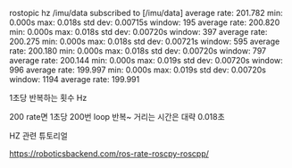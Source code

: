 rostopic hz /imu/data
subscribed to [/imu/data]
average rate: 201.782
	min: 0.000s max: 0.018s std dev: 0.00715s window: 195
average rate: 200.820
	min: 0.000s max: 0.018s std dev: 0.00720s window: 397
average rate: 200.275
	min: 0.000s max: 0.018s std dev: 0.00721s window: 595
average rate: 200.180
	min: 0.000s max: 0.018s std dev: 0.00720s window: 797
average rate: 200.144
	min: 0.000s max: 0.019s std dev: 0.00720s window: 996
average rate: 199.997
	min: 0.000s max: 0.019s std dev: 0.00720s window: 1194
average rate: 199.991


1초당 반복하는 횟수 
Hz

200 rate면 1초당 200번 loop 반복~ 거리는 시간은 대략 0.018초 

HZ 관련 튜토리얼

https://roboticsbackend.com/ros-rate-roscpy-roscpp/

